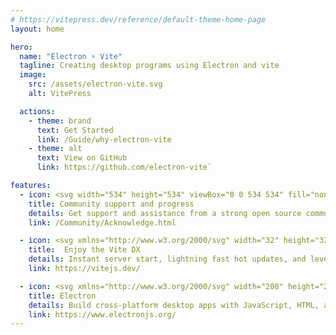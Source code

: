 ```yaml
---
# https://vitepress.dev/reference/default-theme-home-page
layout: home

hero:
  name: "Electron ⚡️ Vite"
  tagline: Creating desktop programs using Electron and vite
  image:
    src: /assets/electron-vite.svg
    alt: VitePress

  actions:
    - theme: brand
      text: Get Started
      link: /Guide/why-electron-vite
    - theme: alt
      text: View on GitHub
      link: https://github.com/electron-vite`

features:
  - icon: <svg width="534" height="534" viewBox="0 0 534 534" fill="none" xmlns="http://www.w3.org/2000/svg"><script xmlns=""/><path d="M266.667 533.333C413.943 533.333 533.333 413.943 533.333 266.667C533.333 119.391 413.943 0 266.667 0C119.391 0 0 119.391 0 266.667C0 413.943 119.391 533.333 266.667 533.333Z" fill="url(#paint0_linear)"/><path d="M408.012 291.99C443.487 250.081 455.873 207.931 438.835 178.423C426.3 156.708 399.798 145.244 364.575 144.785C363.115 144.788 361.715 145.364 360.677 146.39C359.639 147.417 359.046 148.81 359.027 150.27C359.008 151.729 359.565 153.138 360.576 154.191C361.587 155.243 362.972 155.856 364.431 155.896C396.108 156.308 418.942 166.185 429.215 183.979C443.365 208.49 432.319 246.077 399.531 284.81C399.05 285.366 398.684 286.011 398.454 286.709C398.224 287.408 398.135 288.144 398.192 288.877C398.249 289.61 398.45 290.324 398.785 290.978C399.12 291.632 399.581 292.214 400.142 292.689C400.703 293.163 401.352 293.522 402.053 293.744C402.753 293.966 403.491 294.047 404.223 293.982C404.955 293.917 405.667 293.708 406.317 293.366C406.968 293.023 407.544 292.556 408.012 291.99ZM316.844 149.958C284.769 156.831 250.627 170.269 217.84 189.198C136.71 236.037 83.7874 305.106 91.1374 355.187C91.2354 355.916 91.4771 356.618 91.8485 357.253C92.2198 357.888 92.7135 358.442 93.3008 358.885C93.8881 359.327 94.5574 359.649 95.2699 359.831C95.9824 360.013 96.7239 360.051 97.4515 359.944C98.179 359.837 98.8781 359.587 99.5082 359.208C100.138 358.829 100.687 358.329 101.122 357.736C101.558 357.144 101.871 356.47 102.044 355.756C102.217 355.041 102.247 354.299 102.131 353.573C95.6041 309.106 145.771 243.637 223.396 198.821C255.202 180.456 288.26 167.446 319.171 160.823C319.894 160.68 320.582 160.395 321.194 159.984C321.806 159.573 322.33 159.044 322.736 158.429C323.142 157.813 323.421 157.123 323.557 156.398C323.693 155.673 323.684 154.929 323.529 154.208C323.375 153.487 323.078 152.804 322.657 152.199C322.236 151.593 321.699 151.078 321.077 150.682C320.455 150.287 319.76 150.019 319.033 149.895C318.306 149.771 317.562 149.792 316.844 149.958V149.958Z" fill="#9feaf9"/><path d="M211.933 148.108C157.756 138.242 114.919 148.569 97.8458 178.14C85.1062 200.206 88.7478 229.462 106.679 260.735C107.033 261.385 107.513 261.957 108.092 262.419C108.67 262.88 109.334 263.221 110.046 263.423C110.758 263.624 111.503 263.681 112.237 263.59C112.971 263.5 113.68 263.264 114.322 262.896C114.963 262.528 115.525 262.035 115.974 261.447C116.423 260.859 116.75 260.188 116.936 259.472C117.121 258.755 117.162 258.01 117.056 257.277C116.95 256.545 116.698 255.842 116.317 255.208C100.167 227.037 97.0228 201.79 107.469 183.696C121.652 159.131 159.86 149.919 209.942 159.04C211.381 159.279 212.856 158.943 214.05 158.104C215.243 157.265 216.059 155.99 216.32 154.555C216.582 153.119 216.268 151.639 215.448 150.433C214.627 149.227 213.364 148.392 211.933 148.108Z" fill="#9feaf9"/><path d="M298.488 204.045L234.806 216.594C233.76 216.8 232.985 217.692 232.922 218.763L229.004 285.297C228.912 286.864 230.343 288.081 231.864 287.728L249.594 283.613C251.253 283.228 252.752 284.698 252.411 286.375L247.143 312.315C246.789 314.061 248.419 315.554 250.114 315.036L261.065 311.69C262.762 311.172 264.394 312.669 264.035 314.416L255.664 355.162C255.14 357.711 258.511 359.101 259.917 356.916L260.856 355.456L312.747 251.312C313.616 249.569 312.117 247.58 310.213 247.95L291.963 251.492C290.248 251.824 288.789 250.218 289.273 248.531L301.184 207.005C301.669 205.315 300.205 203.707 298.488 204.045Z" fill="url(#paint1_linear)"/><path d="M217.677 364.14C185.219 345.402 156.758 322.821 134.852 298.748C134.358 298.209 133.975 297.577 133.725 296.89C133.475 296.202 133.363 295.472 133.396 294.742C133.429 294.011 133.606 293.294 133.917 292.632C134.228 291.97 134.666 291.375 135.207 290.883C135.748 290.391 136.381 290.01 137.07 289.763C137.758 289.516 138.489 289.407 139.219 289.443C139.95 289.479 140.666 289.658 141.327 289.972C141.988 290.285 142.581 290.726 143.071 291.269C164.185 314.473 191.746 336.34 223.233 354.519C298.527 397.99 378.002 409.51 414.906 384.348C415.508 383.922 416.189 383.619 416.91 383.459C417.63 383.299 418.375 383.284 419.101 383.414C419.827 383.545 420.52 383.819 421.139 384.22C421.758 384.622 422.291 385.142 422.707 385.752C423.123 386.362 423.413 387.048 423.56 387.771C423.708 388.494 423.71 389.239 423.567 389.963C423.424 390.686 423.137 391.374 422.725 391.986C422.313 392.598 421.783 393.122 421.167 393.527C379.933 421.642 296.267 409.515 217.677 364.14Z" fill="#9feaf9"/><path d="M185.408 389.906C203.958 441.698 234.302 473.587 268.423 473.587C293.308 473.587 316.331 456.623 334.285 426.758C334.674 426.133 334.934 425.436 335.051 424.709C335.168 423.982 335.139 423.239 334.967 422.523C334.794 421.807 334.481 421.133 334.045 420.539C333.609 419.945 333.06 419.444 332.428 419.065C331.797 418.685 331.097 418.435 330.368 418.329C329.639 418.222 328.897 418.262 328.184 418.445C327.47 418.628 326.8 418.951 326.213 419.396C325.626 419.84 325.133 420.397 324.762 421.033C308.627 447.873 288.808 462.475 268.423 462.475C240.079 462.475 213.015 434.033 195.871 386.162C195.636 385.461 195.264 384.814 194.776 384.259C194.288 383.704 193.694 383.252 193.029 382.929C192.364 382.606 191.641 382.419 190.903 382.379C190.165 382.339 189.426 382.447 188.73 382.696C188.034 382.945 187.395 383.331 186.85 383.83C186.304 384.329 185.864 384.932 185.555 385.604C185.246 386.275 185.074 387.001 185.049 387.74C185.024 388.479 185.147 389.215 185.41 389.906H185.408ZM354.829 379.775C364.433 349.092 369.59 313.696 369.59 276.81C369.59 184.771 337.375 105.429 291.492 85.0562C290.151 84.4948 288.644 84.4809 287.294 85.0174C285.943 85.554 284.857 86.5983 284.267 87.9265C283.677 89.2546 283.631 90.761 284.139 92.1226C284.647 93.4842 285.668 94.5927 286.983 95.2104C327.906 113.383 358.477 188.681 358.477 276.81C358.477 312.596 353.483 346.873 344.227 376.456C343.997 377.156 343.908 377.894 343.966 378.628C344.024 379.362 344.227 380.077 344.564 380.732C344.901 381.387 345.364 381.968 345.928 382.442C346.491 382.917 347.143 383.274 347.846 383.494C348.549 383.714 349.288 383.792 350.021 383.724C350.754 383.655 351.467 383.442 352.117 383.096C352.767 382.75 353.341 382.278 353.807 381.708C354.273 381.138 354.621 380.481 354.831 379.775H354.829ZM459.462 374.333C459.462 359.648 447.558 347.744 432.873 347.744C418.187 347.744 406.283 359.648 406.283 374.333C406.283 389.019 418.187 400.923 432.873 400.923C447.558 400.923 459.462 389.019 459.462 374.333ZM448.352 374.333C448.352 376.366 447.952 378.379 447.174 380.257C446.396 382.135 445.256 383.841 443.818 385.279C442.381 386.716 440.674 387.856 438.796 388.634C436.918 389.412 434.906 389.812 432.873 389.812C430.84 389.812 428.827 389.412 426.949 388.634C425.071 387.856 423.365 386.716 421.927 385.279C420.49 383.841 419.35 382.135 418.572 380.257C417.794 378.379 417.394 376.366 417.394 374.333C417.394 370.228 419.025 366.291 421.927 363.388C424.83 360.485 428.768 358.854 432.873 358.854C436.978 358.854 440.915 360.485 443.818 363.388C446.721 366.291 448.352 370.228 448.352 374.333ZM103.59 400.923C118.277 400.923 130.181 389.019 130.181 374.333C130.181 359.648 118.275 347.744 103.59 347.744C88.9062 347.744 77 359.648 77 374.333C77 389.019 88.9062 400.923 103.59 400.923ZM103.59 389.812C99.4843 389.812 95.5471 388.182 92.6442 385.279C89.7413 382.376 88.1104 378.439 88.1104 374.333C88.1104 370.228 89.7413 366.291 92.6442 363.388C95.5471 360.485 99.4843 358.854 103.59 358.854C107.695 358.854 111.632 360.485 114.535 363.388C117.438 366.291 119.069 370.228 119.069 374.333C119.069 378.439 117.438 382.376 114.535 385.279C111.632 388.182 107.695 389.812 103.59 389.812Z" fill="#9feaf9"/><path d="M268.423 112.179C283.108 112.179 295.013 100.275 295.013 85.5896C295.013 70.9042 283.108 59 268.423 59C253.738 59 241.833 70.9042 241.833 85.5896C241.833 100.275 253.738 112.179 268.423 112.179ZM268.423 101.069C264.318 101.069 260.38 99.4379 257.478 96.535C254.575 93.6321 252.944 89.6949 252.944 85.5896C252.944 81.4843 254.575 77.5471 257.478 74.6442C260.38 71.7413 264.318 70.1104 268.423 70.1104C272.528 70.1104 276.465 71.7413 279.368 74.6442C282.271 77.5471 283.902 81.4843 283.902 85.5896C283.902 89.6949 282.271 93.6321 279.368 96.535C276.465 99.4379 272.528 101.069 268.423 101.069Z" fill="#9feaf9"/><defs><linearGradient id="paint0_linear" x1="6.00017" y1="32.9999" x2="235" y2="344" gradientUnits="userSpaceOnUse"><stop stop-color="#41D1FF"/><stop offset="1" stop-color="#BD34FE"/></linearGradient><linearGradient id="paint1_linear" x1="194.651" y1="8.81818" x2="236.076" y2="292.989" gradientUnits="userSpaceOnUse"><stop stop-color="#FFEA83"/><stop offset="0.0833333" stop-color="#FFDD35"/><stop offset="1" stop-color="#FFA800"/></linearGradient></defs></svg>
    title: Community support and progress
    details: Get support and assistance from a strong open source community
    link: /Community/Acknowledge.html

  - icon: <svg xmlns="http://www.w3.org/2000/svg" width="32" height="32"><g fill="none"><path fill="url(#a)" d="m29.884 6.146-13.142 23.5a.714.714 0 0 1-1.244.005L2.096 6.148a.714.714 0 0 1 .746-1.057l13.156 2.352a.714.714 0 0 0 .253 0l12.881-2.348a.714.714 0 0 1 .752 1.05z"/><path fill="url(#b)" d="M22.264 2.007 12.54 3.912a.357.357 0 0 0-.288.33l-.598 10.104a.357.357 0 0 0 .437.369l2.707-.625a.357.357 0 0 1 .43.42l-.804 3.939a.357.357 0 0 0 .454.413l1.672-.508a.357.357 0 0 1 .454.414l-1.279 6.187c-.08.387.435.598.65.267l.143-.222 7.925-15.815a.357.357 0 0 0-.387-.51l-2.787.537a.357.357 0 0 1-.41-.45l1.818-6.306a.357.357 0 0 0-.412-.45z"/><defs><linearGradient id="a" x1="6" x2="235" y1="33" y2="344" gradientTransform="translate(1.34 1.894) scale(.07142)" gradientUnits="userSpaceOnUse"><stop stop-color="#41D1FF"/><stop offset="1" stop-color="#BD34FE"/></linearGradient><linearGradient id="b" x1="194.651" x2="236.076" y1="8.818" y2="292.989" gradientTransform="translate(1.34 1.894) scale(.07142)" gradientUnits="userSpaceOnUse"><stop stop-color="#FFEA83"/><stop offset=".083" stop-color="#FFDD35"/><stop offset="1" stop-color="#FFA800"/></linearGradient></defs></g></svg>
    title:  Enjoy the Vite DX
    details: Instant server start, lightning fast hot updates, and leverage Vite ecosystem plugins.
    link: https://vitejs.dev/

  - icon: <svg xmlns="http://www.w3.org/2000/svg" width="200" height="200" class="icon" viewBox="0 0 1024 1024"><path fill="#47848F" d="M373.196 219.7c-133.576-24.33-239.188 1.134-281.283 74.04-31.409 54.405-22.432 126.538 21.777 203.64a13.699 13.699 0 1 0 23.765-13.625C97.634 414.3 89.884 352.046 115.638 307.44c34.967-60.563 129.172-83.275 252.648-60.788a13.699 13.699 0 1 0 4.91-26.951zM570.74 95.626c-10.9 21.08-32.9 35.49-58.269 35.49-36.208 0-65.558-29.353-65.558-65.558C446.913 29.35 476.271 0 512.471 0c36.209 0 65.559 29.35 65.559 65.558 0 .947-.023 1.89-.06 2.825C686.49 124.508 761.898 315.9 761.898 537.014c0 90.945-12.716 178.213-36.39 253.864a13.699 13.699 0 1 1-26.14-8.181c22.822-72.94 35.136-157.457 35.136-245.683 0-208.203-69.209-387.363-163.76-441.388zM101.18 712.081a66.486 66.486 0 0 1 4.9-.184c36.208 0 65.558 29.357 65.558 65.562 0 36.208-29.354 65.555-65.558 65.555-36.209 0-65.558-29.35-65.558-65.555 0-24.65 13.603-46.117 33.707-57.314-9.872-122.53 118.913-286.776 313.535-399.14 80.838-46.672 165.012-79.801 244.092-96.745a13.699 13.699 0 0 1 5.739 26.79c-76.21 16.328-157.715 48.404-236.135 93.68C218.175 450.55 96.985 603.067 101.184 712.082zm759.75 97.781a65.256 65.256 0 0 1-8.56-32.403c0-36.208 29.353-65.558 65.558-65.558 36.208 0 65.558 29.35 65.558 65.558 0 36.208-29.35 65.555-65.558 65.555a65.26 65.26 0 0 1-38.235-12.296c-104.58 61.525-304.345 30.146-492.33-78.391-80.027-46.202-150.196-101.873-204.207-161.225a13.699 13.699 0 0 1 20.259-18.44c52.062 57.212 120.01 111.12 197.643 155.94 177.414 102.43 364.242 132.914 459.868 81.26zm-4.295-235.424a13.699 13.699 0 0 1-20.907-17.699c80.837-95.497 108.072-188.173 73.179-248.603-25.328-43.87-81.622-68.218-159.722-69.235a13.699 13.699 0 1 1 .357-27.393c86.838 1.13 152.182 29.394 183.09 82.929 42.006 72.755 11.467 176.677-75.997 280.001zm-548.83 241.41a13.699 13.699 0 0 1 25.787-9.234c42.271 118.036 108.997 188.158 178.88 188.158 50.26 0 99.121-36.002 138.903-102.18a13.699 13.699 0 0 1 23.482 14.116c-44.268 73.632-101.03 115.458-162.386 115.458-84.126 0-158.94-78.62-204.667-206.314zm648.283-38.393c0-21.076-17.087-38.164-38.16-38.164-21.08 0-38.168 17.088-38.168 38.16 0 21.081 17.09 38.165 38.164 38.165 21.077 0 38.16-17.084 38.16-38.16zm-850.012 38.161c21.077 0 38.16-17.084 38.16-38.16 0-21.077-17.083-38.165-38.16-38.165-21.077 0-38.16 17.088-38.16 38.16 0 21.081 17.083 38.165 38.16 38.165zm406.395-711.901c21.077 0 38.161-17.084 38.161-38.16 0-21.077-17.084-38.161-38.16-38.161-21.077 0-38.161 17.084-38.161 38.16 0 21.077 17.084 38.161 38.16 38.161zm10.012 479.66c-25.604 5.532-50.832-10.742-56.375-36.349-5.522-25.607 10.74-50.832 36.348-56.375 25.604-5.533 50.832 10.737 56.375 36.344 5.533 25.608-10.74 50.832-36.348 56.376z"/></svg>
    title: Electron
    details: Build cross-platform desktop apps with JavaScript, HTML, and CSS
    link: https://www.electronjs.org/
---
```


